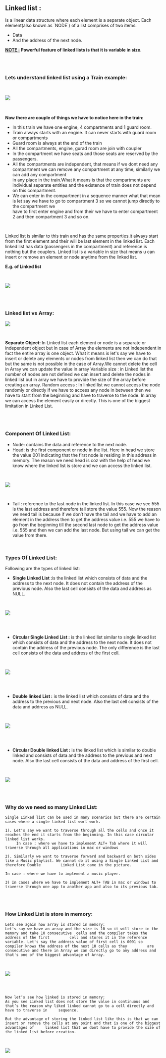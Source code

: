 <h2> Linked list :</h2> 
Is a linear data structure where each element is a separate object. Each element(also known as `NODE`) of a list comprises of 
two items:

- Data
- And the address of the next node.
<p><b><u>NOTE :</u> Powerful feature of linked lists is that it is variable in size.</b></p>

<br><br>
<h3>Lets understand linked list using a Train example:</h3>
<br>

![](images/ll_train.png)


<br><br>
<b> Now there are couple of things we have to notice here in the train: </b>

- In this train we have one engine, 4 compartments and 1 guard room.
- Train always starts with an engine. It can never starts with guard room or compartments
- Guard room is always at the end of the train
- All the compartments, engine, gurad room are join with coupler
- In the compartment we have seats and those seats are reserved by the passengers.
- All the compartments are independent, that means if we dont need any compartment we can remove any compartment at any time, similarly we can add any compartment    
  in any place in the train.What it means is that the compartments are individual separate entities and the existence of train does not depend on this compartment.
- We can enter in the compartment in a sequence manner what that mean is let say we have to go to compartment 3 so we cannot jump directly to the compartment we  
  have to first enter engine and from their we have to enter compartment 2 and then compartment 3 and so on.


<br>
<p>Linked list is similar to this train and has the same properties.it always start from the first element and their will be last element in the linked list.
Each linked list has data (passengers in the compartment) and  reference is nothing but the couplers. 
Linked list is a variable in size that means u can insert or remove an element or node anytime from the linked list.</p>

<b>E.g. of Linked list</b>

<br>

![](images/ll_example.png)

<br><br>




<h3>Linked list vs Array:</h3>

![](images/ll_vs_array.png)


<br>

<b>Separate Object: </b>In Linked list each element or node is a separate or independent object but in case of Array the elements are not independent in fact the entire array is one object. What it means is let's say we have to insert or delete any elements or nodes from linked list then we can do that but the same is not possible in the case of Array.We cannot delete the cell in Array we can update the value in array
Variable size : in  Linked list the number of nodes are not defined we can insert and delete the nodes in linked list but in array we have to provide the size of the array before creating an array.
Random access : In linked list we cannot access the node randomly or directly if we have to access any node in between then we have to start from the beginning and have to traverse to the node. In array we can access the element easily or directly. This is one of the biggest limitation in Linked List.

<br> <br>

<h3> Component Of Linked List:</h3>

- Node: contains the data and reference to the next node.
- Head: is the first component or node in the list. Here in head we store the value 001 indicating that the first node is residing in this address in memory. 
  The reason we need head is coz with the help of head  we know where the linked list is store and we can access the linked list.

<br>

![](images/ll_head.png)

<br>

- Tail : reference to the last node in the linked list. In this case we see 555 is the last address and therefore tail store the value 555. 
Now the reason we need tail is because if we don’t have the tail and we have to add an element in the address then to get the address value i.e. 555 we have to go from the beginning till the second last node to get the address value i.e. 555 and then we can add the last node.
But using tail we can get the value from there.


<br>
<h3> Types Of Linked List:</h3>
Following are the types of linked list:

- <b>Single Linked List :</b>is the linked list which consists of data and the address to the next node. It does not contain the address of the previous node. Also the last cell consists of the  data and address as NULL.

<br>

![](images/ll_sll.png)

<br><br>
		

- <b>Circular Single Linked List :</b> is the linked list similar to single linked list which consists of data and the address to the next node. It does not contain the address of the previous node. The only difference is the last cell consists of the data and address of the first cell.

<br>

![](images/ll_circular_sll.png)

<br><br>

- <b>Double linked List :</b> is the linked list which consists of data and the address to the previous and next node. Also the last cell consists of the  data and address as NULL.

<br>

![](images/ll_dll.png)

<br><br>

- <b>Circular Double linked List :</b> is the linked list which is similar to double linked and consists of data and the address to the previous and next node. Also the last cell consists of the  data and address of the first cell.

<br>

![](images/ll_circular_dll.png)

<br><br>



<h3> Why do we need so many Linked List:</h3>

	Single Linked list can be used in many scenarios but there are certain cases where a single linked list wort work.
	
	1). Let's say we want to traverse through all the cells and once it reaches the end it starts from the beginning. In this case circular linked list works.
	     In case : where we have to implement ALT+ Tab where it will traverse through all applications in mac or windows

	2). Similarly we want to traverse forward and backward on both sides like a Music playlist. We cannot do it using a Single Linked List and therefore Double 		Linked List came in the picture.

	In case : where we have to implement a music player.

	3) In cases where we have to implement ALT+ TAB in mac or windows to traverse through one app to another app and also to its previous tab.




<br><bR>


<h3>How Linked List is store in memory:</h3>

	Lets see again how array is stored in memory:
	Let's say we have an array and the size is 10 so it will store in the memory and take 10 consecutive  cells and the compiler takes the address of the first 	    cell and stores it in the reference variable. Let's say the address value of first cell is 0001 so compiler knows the address of the next 10 cells as they 	       are consecutive and there in Array we can directly go to any address and that's one of the biggest advantage of Array. 

<br>

![](images/array_memory.png)

<br><br>


	Now let’s see how linked is stored in memory:
	As you see Linked list does not store the value in continuous and that’s the reason why liked linked cannot go to a cell directly and have to traverse in 	  sequence. 

	But the advantage of storing the linked list like this is that we can insert or remove the cells at any point and that is one of the biggest advantages of 	   linked list that we dont have to provide the size of the linked list before creation.
	
<br>

![](images/ll_memory.png)

<br><br>
